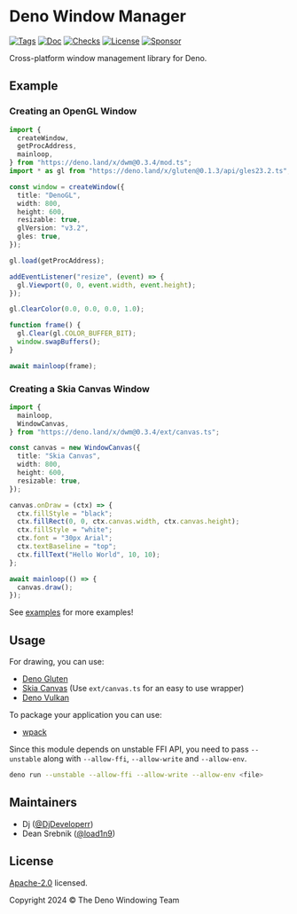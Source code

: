 # Deno Window Manager

[![Tags](https://img.shields.io/github/release/deno-windowing/dwm)](https://github.com/deno-windowing/dwm/releases)
[![Doc](https://doc.deno.land/badge.svg)](https://doc.deno.land/https/deno.land/x/dwm@0.3.3/mod.ts)
[![Checks](https://github.com/deno-windowing/dwm/actions/workflows/ci.yml/badge.svg)](https://github.com/deno-windowing/dwm/actions/workflows/ci.yml)
[![License](https://img.shields.io/github/license/deno-windowing/dwm)](https://github.com/deno-windowing/dwm/blob/master/LICENSE)
[![Sponsor](https://img.shields.io/static/v1?label=Sponsor&message=%E2%9D%A4&logo=GitHub&color=%23fe8e86)](https://github.com/sponsors/DjDeveloperr)

Cross-platform window management library for Deno.

## Example

### Creating an OpenGL Window

```ts
import {
  createWindow,
  getProcAddress,
  mainloop,
} from "https://deno.land/x/dwm@0.3.4/mod.ts";
import * as gl from "https://deno.land/x/gluten@0.1.3/api/gles23.2.ts";

const window = createWindow({
  title: "DenoGL",
  width: 800,
  height: 600,
  resizable: true,
  glVersion: "v3.2",
  gles: true,
});

gl.load(getProcAddress);

addEventListener("resize", (event) => {
  gl.Viewport(0, 0, event.width, event.height);
});

gl.ClearColor(0.0, 0.0, 0.0, 1.0);

function frame() {
  gl.Clear(gl.COLOR_BUFFER_BIT);
  window.swapBuffers();
}

await mainloop(frame);
```

### Creating a Skia Canvas Window

```ts
import {
  mainloop,
  WindowCanvas,
} from "https://deno.land/x/dwm@0.3.4/ext/canvas.ts";

const canvas = new WindowCanvas({
  title: "Skia Canvas",
  width: 800,
  height: 600,
  resizable: true,
});

canvas.onDraw = (ctx) => {
  ctx.fillStyle = "black";
  ctx.fillRect(0, 0, ctx.canvas.width, ctx.canvas.height);
  ctx.fillStyle = "white";
  ctx.font = "30px Arial";
  ctx.textBaseline = "top";
  ctx.fillText("Hello World", 10, 10);
};

await mainloop(() => {
  canvas.draw();
});
```

See [examples](./examples) for more examples!

## Usage

For drawing, you can use:

- [Deno Gluten](https://github.com/deno-windowing/gluten)
- [Skia Canvas](https://github.com/DjDeveloperr/skia_canvas) (Use
  `ext/canvas.ts` for an easy to use wrapper)
- [Deno Vulkan](https://github.com/deno-windowing/vulkan)

To package your application you can use:

- [wpack](https://github.com/deno-windowing/wpack)

Since this module depends on unstable FFI API, you need to pass `--unstable`
along with `--allow-ffi`, `--allow-write` and `--allow-env`.

```sh
deno run --unstable --allow-ffi --allow-write --allow-env <file>
```

## Maintainers

- Dj ([@DjDeveloperr](https://github.com/DjDeveloperr))
- Dean Srebnik ([@load1n9](https://github.com/load1n9))

## License

[Apache-2.0](./LICENSE) licensed.

Copyright 2024 © The Deno Windowing Team
